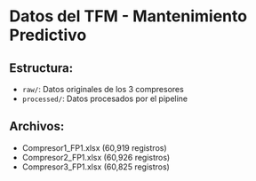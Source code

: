 # Datos del TFM - Mantenimiento Predictivo

## Estructura:
- `raw/`: Datos originales de los 3 compresores
- `processed/`: Datos procesados por el pipeline

## Archivos:
- Compresor1_FP1.xlsx (60,919 registros)
- Compresor2_FP1.xlsx (60,926 registros) 
- Compresor3_FP1.xlsx (60,825 registros)

